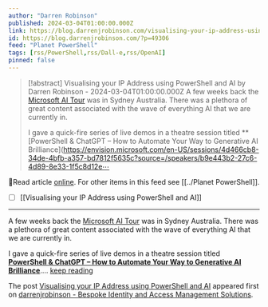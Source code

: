 ```yaml
---
author: "Darren Robinson"
published: 2024-03-04T01:00:00.000Z
link: https://blog.darrenjrobinson.com/visualising-your-ip-address-using-powershell-and-ai/
id: https://blog.darrenjrobinson.com/?p=49306
feed: "Planet PowerShell"
tags: [rss/PowerShell,rss/Dall-e,rss/OpenAI]
pinned: false
---
```

> [!abstract] Visualising your IP Address using PowerShell and AI by Darren Robinson - 2024-03-04T01:00:00.000Z
> A few weeks back the [Microsoft AI Tour](https://envision.microsoft.com/en-US/sydney) was in Sydney Australia. There was a plethora of great content associated with the wave of everything AI that we are currently in.
> 
> I gave a quick-fire series of live demos in a theatre session titled **[PowerShell & ChatGPT – How to Automate Your Way to Generative AI Brilliance](https://envision.microsoft.com/en-US/sessions/4d466cb8-34de-4bfb-a357-bd7812f5635c?source=/speakers/b9e443b2-27c6-4d89-8e33-1f5c8d12e⋯

🔗Read article [online](https://blog.darrenjrobinson.com/visualising-your-ip-address-using-powershell-and-ai/). For other items in this feed see [[../Planet PowerShell]].

- [ ] [[Visualising your IP Address using PowerShell and AI]]
- - -
A few weeks back the [Microsoft AI Tour](https://envision.microsoft.com/en-US/sydney) was in Sydney Australia. There was a plethora of great content associated with the wave of everything AI that we are currently in.

I gave a quick-fire series of live demos in a theatre session titled **[PowerShell & ChatGPT – How to Automate Your Way to Generative AI Brilliance](https://envision.microsoft.com/en-US/sessions/4d466cb8-34de-4bfb-a357-bd7812f5635c?source=/speakers/b9e443b2-27c6-4d89-8e33-1f5c8d12e327)**.… [keep reading](https://blog.darrenjrobinson.com/visualising-your-ip-address-using-powershell-and-ai/)

The post [Visualising your IP Address using PowerShell and AI](https://blog.darrenjrobinson.com/visualising-your-ip-address-using-powershell-and-ai/) appeared first on [darrenjrobinson - Bespoke Identity and Access Management Solutions](https://blog.darrenjrobinson.com).
